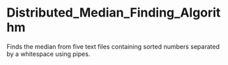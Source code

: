 # Distributed_Median_Finding_Algorithm
Finds the median from five text files containing sorted numbers separated by a whitespace using pipes.
